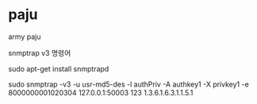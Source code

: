 # paju
army paju 




snmptrap v3 명령어

sudo apt-get install snmptrapd

sudo snmptrap -v3 -u usr-md5-des -l authPriv -A authkey1 -X privkey1 -e 8000000001020304 127.0.0.1:50003 123 1.3.6.1.6.3.1.1.5.1
